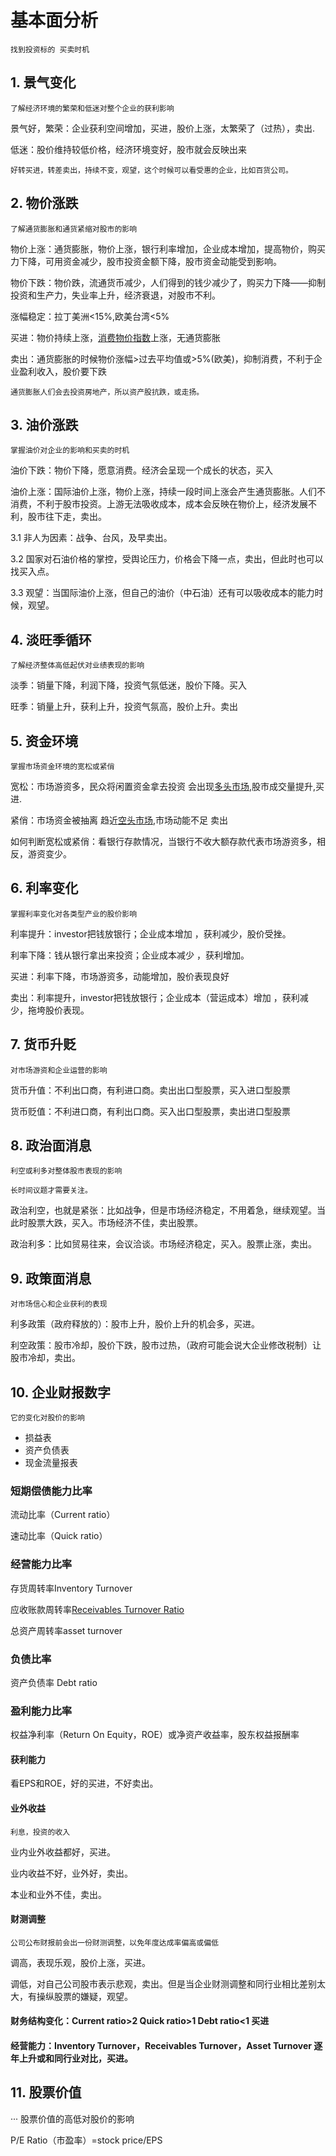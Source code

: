 # 基本面分析
```
找到投资标的 买卖时机
```
## 1.	景气变化
```
了解经济环境的繁荣和低迷对整个企业的获利影响
```
景气好，繁荣：企业获利空间增加，买进，股价上涨，太繁荣了（过热），卖出.

低迷：股价维持较低价格，经济环境变好，股市就会反映出来
```
好转买进，转差卖出，持续不变，观望，这个时候可以看受惠的企业，比如百货公司。
```
## 2.	物价涨跌 
```
了解通货膨胀和通货紧缩对股市的影响
```
物价上涨：通货膨胀，物价上涨，银行利率增加，企业成本增加，提高物价，购买力下降，可用资金减少，股市投资金额下降，股市资金动能受到影响。

物价下跌：物价跌，流通货币减少，人们得到的钱少减少了，购买力下降——抑制投资和生产力，失业率上升，经济衰退，对股市不利。

涨幅稳定：拉丁美洲<15%,欧美台湾<5%

买进：物价持续上涨，[消费物价指数](https://www.investopedia.com/terms/c/consumerpriceindex.asp)上涨，无通货膨胀

卖出：通货膨胀的时候物价涨幅>过去平均值或>5%(欧美)，抑制消费，不利于企业盈利收入，股价要下跌

```
通货膨胀人们会去投资房地产，所以资产股抗跌，或走扬。
```
## 3.	油价涨跌 
```
掌握油价对企业的影响和买卖的时机
```
油价下跌：物价下降，愿意消费。经济会呈现一个成长的状态，买入

油价上涨：国际油价上涨，物价上涨，持续一段时间上涨会产生通货膨胀。人们不消费，不利于股市投资。上游无法吸收成本，成本会反映在物价上，经济发展不利，股市往下走，卖出。

3.1 非人为因素：战争、台风，及早卖出。

3.2 国家对石油价格的掌控，受舆论压力，价格会下降一点，卖出，但此时也可以找买入点。

3.3 观望：当国际油价上涨，但自己的油价（中石油）还有可以吸收成本的能力时候，观望。
## 4.	淡旺季循环 
```
了解经济整体高低起伏对业绩表现的影响
```

淡季：销量下降，利润下降，投资气氛低迷，股价下降。买入

旺季：销量上升，获利上升，投资气氛高，股价上升。卖出
## 5.	资金环境
```
掌握市场资金环境的宽松或紧俏
```

宽松：市场游资多，民众将闲置资金拿去投资 会出现[多头市场](https://www.investopedia.com/insights/digging-deeper-bull-and-bear-markets/),股市成交量提升,买进.

紧俏：市场资金被抽离 趋近[空头市场](https://www.investopedia.com/terms/b/bearmarket.asp),市场动能不足 卖出

如何判断宽松或紧俏：看银行存款情况，当银行不收大额存款代表市场游资多，相反，游资变少。
## 6.	利率变化 
```
掌握利率变化对各类型产业的股价影响
```
利率提升：investor把钱放银行；企业成本增加 ，获利减少，股价受挫。

利率下降：钱从银行拿出来投资；企业成本减少 ，获利增加。

买进：利率下降，市场游资多，动能增加，股价表现良好

卖出：利率提升，investor把钱放银行；企业成本（营运成本）增加 ，获利减少，拖垮股价表现。

## 7.	货币升贬 
```
对市场游资和企业运营的影响
```
货币升值：不利出口商，有利进口商。卖出出口型股票，买入进口型股票

货币贬值：不利进口商，有利出口商。买入出口型股票，卖出进口型股票
## 8.	政治面消息 
```
利空或利多对整体股市表现的影响

长时间议题才需要关注。
```
政治利空，也就是紧张：比如战争，但是市场经济稳定，不用着急，继续观望。当此时股票大跌，买入。市场经济不佳，卖出股票。

政治利多：比如贸易往来，会议洽谈。市场经济稳定，买入。股票止涨，卖出。

## 9.	政策面消息 
```
对市场信心和企业获利的表现
```
利多政策（政府释放的）：股市上升，股价上升的机会多，买进。

利空政策：股市冷却，股价下跌，股市过热，（政府可能会说大企业修改税制）让股市冷却，卖出。

## 10.	企业财报数字 
```
它的变化对股价的影响
```
- 损益表
- 资产负债表
- 现金流量报表
### 短期偿债能力比率
流动比率（Current ratio）

速动比率（Quick ratio）

### 经营能力比率

存货周转率Inventory Turnover

应收账款周转率[Receivables Turnover Ratio](https://www.investopedia.com/terms/r/receivableturnoverratio.asp)

总资产周转率asset turnover

### 负债比率
资产负债率 Debt ratio
### 盈利能力比率

权益净利率（Return On Equity，ROE）或净资产收益率，股东权益报酬率

#### 获利能力

看EPS和ROE，好的买进，不好卖出。

#### 业外收益
```
利息，投资的收入
```
业内业外收益都好，买进。

业内收益不好，业外好，卖出。

本业和业外不佳，卖出。

#### 财测调整
```
公司公布财报前会出一份财测调整，以免年度达成率偏高或偏低
```
调高，表现乐观，股价上涨，买进。

调低，对自己公司股市表示悲观，卖出。但是当企业财测调整和同行业相比差别太大，有操纵股票的嫌疑，观望。

#### 财务结构变化：Current ratio>2 Quick ratio>1 Debt ratio<1 买进

#### 经营能力：Inventory Turnover，Receivables Turnover，Asset Turnover 逐年上升或和同行业对比，买进。

## 11.	股票价值 
···
股票价值的高低对股价的影响

P/E Ratio（市盈率）=stock price/EPS
```


